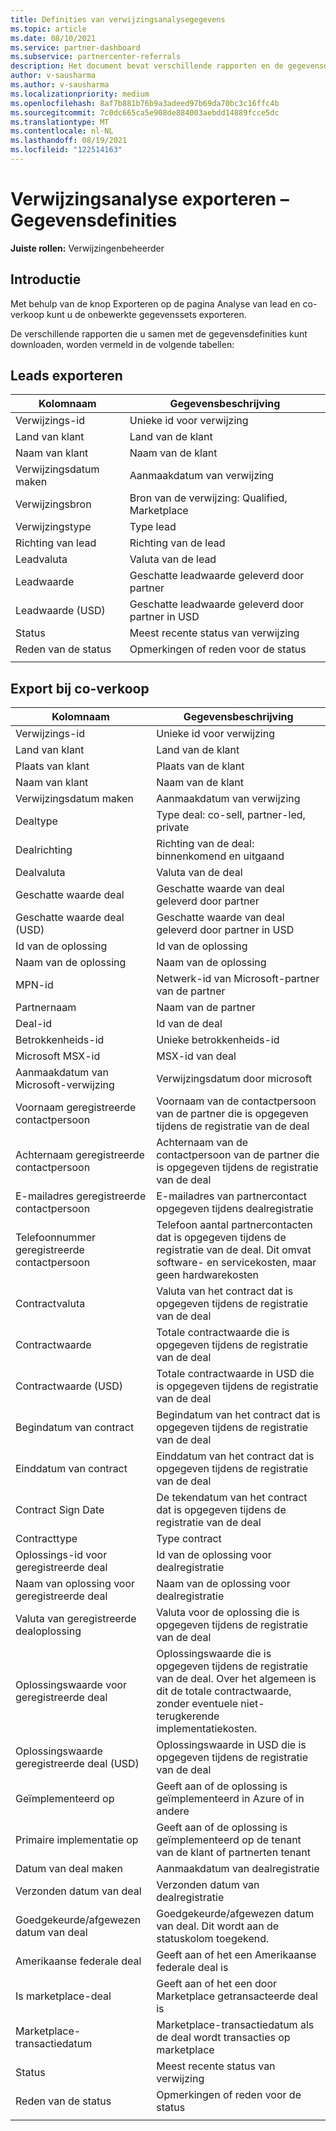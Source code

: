 ```yaml
---
title: Definities van verwijzingsanalysegegevens
ms.topic: article
ms.date: 08/10/2021
ms.service: partner-dashboard
ms.subservice: partnercenter-referrals
description: Het document bevat verschillende rapporten en de gegevensdefinities, die u kunt downloaden van de verwijzingsanalysepagina's.
author: v-sausharma
ms.author: v-sausharma
ms.localizationpriority: medium
ms.openlocfilehash: 8af7b881b76b9a3adeed97b69da70bc3c16ffc4b
ms.sourcegitcommit: 7c0dc665ca5e908de884003aebdd14889fcce5dc
ms.translationtype: MT
ms.contentlocale: nl-NL
ms.lasthandoff: 08/19/2021
ms.locfileid: "122514163"
---
```

# <a name="referral-analytics-export--data-definitions"></a>Verwijzingsanalyse exporteren – Gegevensdefinities

**Juiste rollen:** Verwijzingenbeheerder

## <a name="introduction"></a>Introductie

Met behulp van de knop Exporteren op de pagina Analyse van lead en co-verkoop kunt u de onbewerkte gegevenssets exporteren.

De verschillende rapporten die u samen met de gegevensdefinities kunt downloaden, worden vermeld in de volgende tabellen:

## <a name="leads-export"></a>Leads exporteren

|   Kolomnaam |   Gegevensbeschrijving    |
|----|----|
|   Verwijzings-id |   Unieke id voor verwijzing  |
|   Land van klant    |   Land van de klant |
|   Naam van klant   |   Naam van de klant    |
|   Verwijzingsdatum maken  |   Aanmaakdatum van verwijzing   |
|   Verwijzingsbron |   Bron van de verwijzing: Qualified, Marketplace  |
|   Verwijzingstype   |   Type lead    |
|   Richting van lead  |   Richting van de lead   |
|   Leadvaluta   |   Valuta van de lead    |
|   Leadwaarde  |   Geschatte leadwaarde geleverd door partner    |
|   Leadwaarde (USD)    |   Geschatte leadwaarde geleverd door partner in USD |
|   Status      |   Meest recente status van verwijzing   |
|   Reden van de status   |   Opmerkingen of reden voor de status    |
|       |       |


## <a name="co-sell-export"></a>Export bij co-verkoop

|   Kolomnaam |   Gegevensbeschrijving    |
|    ----    |    ----    |
|   Verwijzings-id |   Unieke id voor verwijzing  |
|   Land van klant    |   Land van de klant |
|   Plaats van klant   |   Plaats van de klant    |
|   Naam van klant   |   Naam van de klant    |
|   Verwijzingsdatum maken  |   Aanmaakdatum van verwijzing   |
|   Dealtype   |   Type deal: co-sell, partner-led, private |
|   Dealrichting  |   Richting van de deal: binnenkomend en uitgaand    |
|   Dealvaluta   |   Valuta van de deal    |
|   Geschatte waarde deal    |   Geschatte waarde van deal geleverd door partner    |
|   Geschatte waarde deal (USD)  |   Geschatte waarde van deal geleverd door partner in USD |
|   Id van de oplossing     |   Id van de oplossing  |
|   Naam van de oplossing   |   Naam van de oplossing    |
|   MPN-id  |   Netwerk-id van Microsoft-partner van de partner |
|   Partnernaam    |   Naam van de partner |
|   Deal-id |   Id van de deal  |
|   Betrokkenheids-id   |   Unieke betrokkenheids-id    |
|   Microsoft MSX-id    |   MSX-id van deal  |
|   Aanmaakdatum van Microsoft-verwijzing    |   Verwijzingsdatum door microsoft |
|   Voornaam geregistreerde contactpersoon   |   Voornaam van de contactpersoon van de partner die is opgegeven tijdens de registratie van de deal |
|   Achternaam geregistreerde contactpersoon    |   Achternaam van de contactpersoon van de partner die is opgegeven tijdens de registratie van de deal  |
|   E-mailadres geregistreerde contactpersoon    |   E-mailadres van partnercontact opgegeven tijdens dealregistratie  |
|   Telefoonnummer geregistreerde contactpersoon |   Telefoon aantal partnercontacten dat is opgegeven tijdens de registratie van de deal. Dit omvat software- en servicekosten, maar geen hardwarekosten   |
|   Contractvaluta   |   Valuta van het contract dat is opgegeven tijdens de registratie van de deal  |
|   Contractwaarde  |   Totale contractwaarde die is opgegeven tijdens de registratie van de deal  |
|   Contractwaarde (USD)    |   Totale contractwaarde in USD die is opgegeven tijdens de registratie van de deal   |
|   Begindatum van contract |   Begindatum van het contract dat is opgegeven tijdens de registratie van de deal    |
|   Einddatum van contract   |   Einddatum van het contract dat is opgegeven tijdens de registratie van de deal  |
|   Contract Sign Date  |   De tekendatum van het contract dat is opgegeven tijdens de registratie van de deal |
|   Contracttype   |   Type contract    |
|   Oplossings-id voor geregistreerde deal |   Id van de oplossing voor dealregistratie    |
|   Naam van oplossing voor geregistreerde deal   |   Naam van de oplossing voor dealregistratie  |
|   Valuta van geregistreerde dealoplossing   |   Valuta voor de oplossing die is opgegeven tijdens de registratie van de deal |
|   Oplossingswaarde voor geregistreerde deal  |   Oplossingswaarde die is opgegeven tijdens de registratie van de deal. Over het algemeen is dit de totale contractwaarde, zonder eventuele niet-terugkerende implementatiekosten.   |
|   Oplossingswaarde geregistreerde deal (USD)    |   Oplossingswaarde in USD die is opgegeven tijdens de registratie van de deal |
|   Geïmplementeerd op |   Geeft aan of de oplossing is geïmplementeerd in Azure of in andere    |
|   Primaire implementatie op   |   Geeft aan of de oplossing is geïmplementeerd op de tenant van de klant of partnerten tenant  |
|   Datum van deal maken  |   Aanmaakdatum van dealregistratie  |
|   Verzonden datum van deal     |   Verzonden datum van dealregistratie |
|   Goedgekeurde/afgewezen datum van deal     |   Goedgekeurde/afgewezen datum van deal. Dit wordt aan de statuskolom toegekend. |
|   Amerikaanse federale deal |   Geeft aan of het een Amerikaanse federale deal is    |
|   Is marketplace-deal  |   Geeft aan of het een door Marketplace getransacteerde deal is    |
|   Marketplace-transactiedatum    |   Marketplace-transactiedatum als de deal wordt transacties op marketplace|
|   Status      |   Meest recente status van verwijzing   |
|   Reden van de status   |   Opmerkingen of reden voor de status    |
|       |       |
